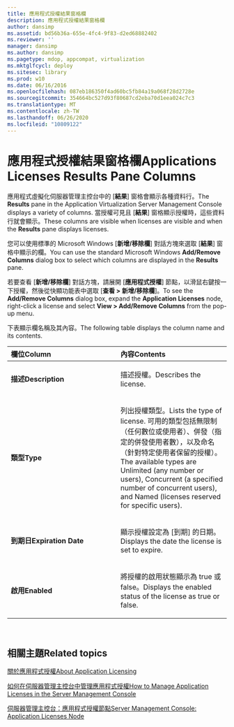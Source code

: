 ```yaml
---
title: 應用程式授權結果窗格欄
description: 應用程式授權結果窗格欄
author: dansimp
ms.assetid: bd56b36a-655e-4fc4-9f83-d2ed68882402
ms.reviewer: ''
manager: dansimp
ms.author: dansimp
ms.pagetype: mdop, appcompat, virtualization
ms.mktglfcycl: deploy
ms.sitesec: library
ms.prod: w10
ms.date: 06/16/2016
ms.openlocfilehash: 087eb186350f4ad60bc5fb84a19a068f28d2728e
ms.sourcegitcommit: 354664bc527d93f80687cd2eba70d1eea024c7c3
ms.translationtype: MT
ms.contentlocale: zh-TW
ms.lasthandoff: 06/26/2020
ms.locfileid: "10809122"
---
```

# <span data-ttu-id="1f99b-103">應用程式授權結果窗格欄</span><span class="sxs-lookup"><span data-stu-id="1f99b-103">Applications Licenses Results Pane Columns</span></span>


<span data-ttu-id="1f99b-104">應用程式虛擬化伺服器管理主控台中的 [**結果**] 窗格會顯示各種資料行。</span><span class="sxs-lookup"><span data-stu-id="1f99b-104">The **Results** pane in the Application Virtualization Server Management Console displays a variety of columns.</span></span> <span data-ttu-id="1f99b-105">當授權可見且 [**結果**] 窗格顯示授權時，這些資料行就會顯示。</span><span class="sxs-lookup"><span data-stu-id="1f99b-105">These columns are visible when licenses are visible and when the **Results** pane displays licenses.</span></span>

<span data-ttu-id="1f99b-106">您可以使用標準的 Microsoft Windows [**新增/移除欄**] 對話方塊來選取 [**結果**] 窗格中顯示的欄。</span><span class="sxs-lookup"><span data-stu-id="1f99b-106">You can use the standard Microsoft Windows **Add/Remove Columns** dialog box to select which columns are displayed in the **Results** pane.</span></span>

<span data-ttu-id="1f99b-107">若要查看 [**新增/移除欄**] 對話方塊，請展開 [**應用程式授權**] 節點，以滑鼠右鍵按一下授權，然後從快顯功能表中選取 [**查看 &gt; 新增/移除欄**]。</span><span class="sxs-lookup"><span data-stu-id="1f99b-107">To see the **Add/Remove Columns** dialog box, expand the **Application Licenses** node, right-click a license and select **View &gt; Add/Remove Columns** from the pop-up menu.</span></span>

<span data-ttu-id="1f99b-108">下表顯示欄名稱及其內容。</span><span class="sxs-lookup"><span data-stu-id="1f99b-108">The following table displays the column name and its contents.</span></span>

<table>
<colgroup>
<col width="50%" />
<col width="50%" />
</colgroup>
<thead>
<tr class="header">
<th align="left"><span data-ttu-id="1f99b-109">欄位</span><span class="sxs-lookup"><span data-stu-id="1f99b-109">Column</span></span></th>
<th align="left"><span data-ttu-id="1f99b-110">內容</span><span class="sxs-lookup"><span data-stu-id="1f99b-110">Contents</span></span></th>
</tr>
</thead>
<tbody>
<tr class="odd">
<td align="left"><p><strong><span data-ttu-id="1f99b-111">描述</span><span class="sxs-lookup"><span data-stu-id="1f99b-111">Description</span></span></strong></p></td>
<td align="left"><p><span data-ttu-id="1f99b-112">描述授權。</span><span class="sxs-lookup"><span data-stu-id="1f99b-112">Describes the license.</span></span></p></td>
</tr>
<tr class="even">
<td align="left"><p><strong><span data-ttu-id="1f99b-113">類型</span><span class="sxs-lookup"><span data-stu-id="1f99b-113">Type</span></span></strong></p></td>
<td align="left"><p><span data-ttu-id="1f99b-114">列出授權類型。</span><span class="sxs-lookup"><span data-stu-id="1f99b-114">Lists the type of license.</span></span> <span data-ttu-id="1f99b-115">可用的類型包括無限制（任何數位或使用者）、併發（指定的併發使用者數），以及命名（針對特定使用者保留的授權）。</span><span class="sxs-lookup"><span data-stu-id="1f99b-115">The available types are Unlimited (any number or users), Concurrent (a specified number of concurrent users), and Named (licenses reserved for specific users).</span></span></p></td>
</tr>
<tr class="odd">
<td align="left"><p><strong><span data-ttu-id="1f99b-116">到期日</span><span class="sxs-lookup"><span data-stu-id="1f99b-116">Expiration Date</span></span></strong></p></td>
<td align="left"><p><span data-ttu-id="1f99b-117">顯示授權設定為 [到期] 的日期。</span><span class="sxs-lookup"><span data-stu-id="1f99b-117">Displays the date the license is set to expire.</span></span></p></td>
</tr>
<tr class="even">
<td align="left"><p><strong><span data-ttu-id="1f99b-118">啟用</span><span class="sxs-lookup"><span data-stu-id="1f99b-118">Enabled</span></span></strong></p></td>
<td align="left"><p><span data-ttu-id="1f99b-119">將授權的啟用狀態顯示為 true 或 false。</span><span class="sxs-lookup"><span data-stu-id="1f99b-119">Displays the enabled status of the license as true or false.</span></span></p></td>
</tr>
</tbody>
</table>

 

## <span data-ttu-id="1f99b-120">相關主題</span><span class="sxs-lookup"><span data-stu-id="1f99b-120">Related topics</span></span>


[<span data-ttu-id="1f99b-121">關於應用程式授權</span><span class="sxs-lookup"><span data-stu-id="1f99b-121">About Application Licensing</span></span>](about-application-licensing.md)

[<span data-ttu-id="1f99b-122">如何在伺服器管理主控台中管理應用程式授權</span><span class="sxs-lookup"><span data-stu-id="1f99b-122">How to Manage Application Licenses in the Server Management Console</span></span>](how-to-manage-application-licenses-in-the-server-management-console.md)

[<span data-ttu-id="1f99b-123">伺服器管理主控台：應用程式授權節點</span><span class="sxs-lookup"><span data-stu-id="1f99b-123">Server Management Console: Application Licenses Node</span></span>](server-management-console-application-licenses-node.md)

 

 





